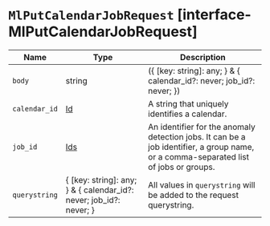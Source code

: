 # `MlPutCalendarJobRequest` [interface-MlPutCalendarJobRequest]

| Name | Type | Description |
| - | - | - |
| `body` | string | ({ [key: string]: any; } & { calendar_id?: never; job_id?: never; }) | All values in `body` will be added to the request body. |
| `calendar_id` | [Id](./Id.md) | A string that uniquely identifies a calendar. |
| `job_id` | [Ids](./Ids.md) | An identifier for the anomaly detection jobs. It can be a job identifier, a group name, or a comma-separated list of jobs or groups. |
| `querystring` | { [key: string]: any; } & { calendar_id?: never; job_id?: never; } | All values in `querystring` will be added to the request querystring. |
